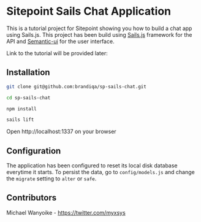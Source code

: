 # Sitepoint Sails Chat Application

This is a tutorial project for Sitepoint showing you how to build a chat app using Sails.js. This project has been build using [Sails.js](https://sailsjs.com) framework for the API and [Semantic-ui](https://semantic-ui.com/) for the user interface.


Link to the tutorial will be provided later:

## Installation

```bash
git clone git@github.com:brandiqa/sp-sails-chat.git

cd sp-sails-chat

npm install

sails lift
```

Open http://localhost:1337 on your browser

## Configuration
The application has been configured to reset its local disk database everytime it starts. To persist the data, go to `config/models.js` and change the `migrate` setting to `alter` or `safe`.

## Contributors

Michael Wanyoike - <https://twitter.com/myxsys>
